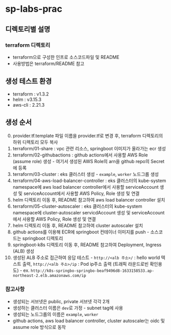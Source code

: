 # sp-labs-prac
## 디렉토리별 설명
### terraform 디렉토리
- terraform으로 구성한 인프로 소스코드파일 및 README
- 사용방법은 terraform/README 참고

## 생성 테스트 환경
- terraform : v1.3.2
- helm : v3.15.3
- aws-cli : 2.21.3

## 생성 순서
0. provider.tf.template 파일 이름을 provider.tf로 변경 후, terraform 디렉토리의 하위 디렉토리 모두 복사
1. terraform/01-share : vpc 관련 리소스, springboot 이미지가 올라가는 ecr 생성
2. terraform/02-githubactions : github actions에서 사용할 AWS Role (assume role) 생성 - 여기서 생성된 AWS Role의 arn을 github repo의 Secret에 등록
3. terraform/03-cluster : eks 클러스터 생성 - `example`, `worker` 노드그룹 생성
4. terraform/04-aws-load-balancer-controller : eks 클러스터의 kube-system namespace에 aws load balancer controller에서 사용할 serviceAccount 생성 및 serviceAccount에서 사용할 AWS Policy, Role 생성 및 연결
5. helm 디렉토리 이동 후, README 참고하여 aws load balancer controller 설치
6. terraform/05-cluster-autoscaler : eks 클러스터의 kube-system namespace에 cluster-autoscaler servicdAccount 생성 및 serviceAccount에서 사용할 AWS Policy, Role 생성 및 연결
7. helm 디렉토리 이동 후, README 참고하여 cluster autoscaler 설치
8. github actions를 이용해 ECR에 springboot 컨테이너 이미지를 push - 소스코드는 springboot 디렉토리
9. springboot-k8s 디렉토리 이동 후, README 참고하여 Deployment, Ingress (ALB) 생성
10. 생성된 ALB 주소로 접근하여 응답 테스트 - `http://<alb 주소>/` : hello world 텍스트 출력, `http://<alb 주소>/ip` : Pod ip주소 출력 (트래픽 라운드로빈 확인용도) - ex. `http://k8s-springbo-springbo-beaf9496d8-1633158533.ap-northeast-2.elb.amazonaws.com/ip`

### 참고사항
- 생성되는 서브넷은 public, private 서브넷 각각 2개
- 생성하는 클러스터 이름은 `dev`로 가정 - subnet tag에 사용
- 생성되는 노드그룹의 이름은 `example`, `worker`
- github actions, aws load balancer controller, cluster autoscaler는 oidc 및 assume role 방식으로 동작